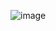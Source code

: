 ![image](https://github.com/ilayc11/Personal-Projects/assets/77060249/24258843-603e-4c6d-b394-8a14c4eb7c08)

